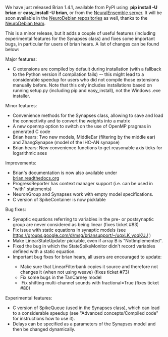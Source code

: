 <html><body><p>We have just released Brian 1.4.1, available from PyPI using  <strong>pip install -U brian</strong> or <strong>easy_install -U brian</strong>, or from the <a href="http://neuralensemble.org/trac/brian/downloader/download/release/19">NeuralEnsemble server</a>. It will be soon available in the <a href="http://neuro.debian.net/pkgs/python-brian.html">NeuroDebian repositories</a> as well, thanks to the <a href="http://neuro.debian.net/about.html#chap-team">NeuroDebian team</a>.

This is a minor release, but it adds a couple of useful features (including experimental features for the Synapses class) and fixes some important bugs, in particular for users of brian hears. A list of changes can be found below:

Major features:
</p><ul>
	<li>C extensions are compiled by default during installation (with a fallback to the Python version if compilation fails) -- this might lead to a considerable speedup for users who did not compile those extensions manually before. Note that this only includes installations based on running setup.py (including pip and easy_install), not the Windows .exe installer.</li>
</ul>
Minor features:
<ul>
	<li>Convenience methods for the Synapses class, allowing to save and load the connectivity and to convert the weights into a matrix</li>
	<li>A new openmp option to switch on the use of OpenMP pragmas in generated C code</li>
	<li>Brian hears: Two new models, MiddleEar (filtering by the middle ear) and ZhangSynapse (model of the IHC-AN synapse)</li>
	<li>Brian hears: New convenience functions to get reasonable axis ticks for logarithmic axes</li>
</ul>
Improvements:
<ul>
	<li>Brian's documentation is now also available under <a href="http://brian.readthedocs.org">brian.readthedocs.org</a></li>
	<li>ProgressReporter has context manager support (i.e. can be used in "with" statements)</li>
	<li>NeuronGroup and Synapses work with empty model specifications.</li>
	<li>C version of SpikeContainer is now picklable</li>
</ul>
Bug fixes:
<ul>
	<li>Synaptic equations referring to variables in the pre- or postsynaptic group are never considered as being linear (fixes ticket #83)</li>
	<li>Fix issue with static equations in synaptic models (see  <a href="https://groups.google.com/d/msg/briansupport/-/uqxLK_yoqKUJ">https://groups.google.com/d/msg/briansupport/-/uqxLK_yoqKUJ</a> )</li>
	<li>Make LinearStateUpdater pickable, even if array B is "NotImplemented".</li>
	<li>Fixed the bug in which the StateSpikeMonitor didn't record variables defined with a static equation.</li>
	<li>Important bug fixes for brian hears, all users are encouraged to update:</li>
<ul>
	<li>Make sure that LinearFilterbank copies it source and therefore not changes it (when not using weave) (fixes ticket #73)</li>
	<li>Fix some bugs in the TanCarney model</li>
	<li> Fix shifting multi-channel sounds with fractional=True (fixes ticket #80)</li>
</ul>
</ul>
Experimental features:
<ul>
	<li>C version of SpikeQueue (used in the Synapses class), which can lead to a considerable speedup (see "Advanced concepts/Compiled code" for instructions how to use it).</li>
	<li>Delays can be specified as a parameters of the Synapses model and then be changed dynamically.</li>
</ul></body></html>